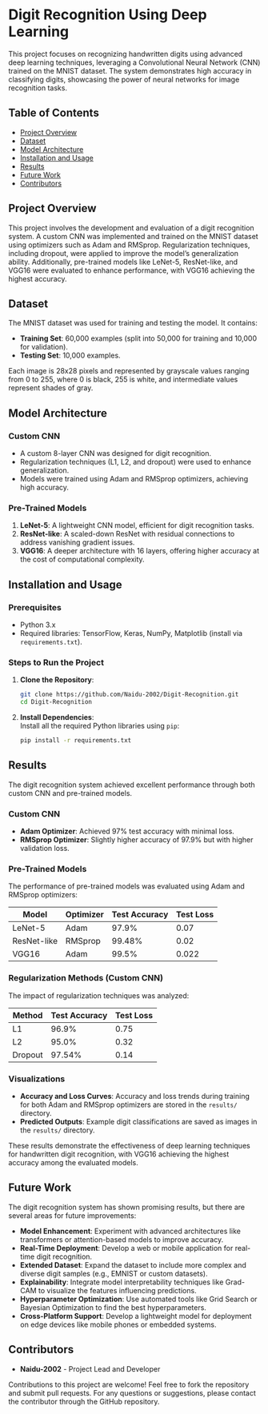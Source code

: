 # Digit Recognition Using Deep Learning

This project focuses on recognizing handwritten digits using advanced deep learning techniques, leveraging a Convolutional Neural Network (CNN) trained on the MNIST dataset. The system demonstrates high accuracy in classifying digits, showcasing the power of neural networks for image recognition tasks.

## Table of Contents
- [Project Overview](#project-overview)
- [Dataset](#dataset)
- [Model Architecture](#model-architecture)
- [Installation and Usage](#installation-and-usage)
- [Results](#results)
- [Future Work](#future-work)
- [Contributors](#contributors)

## Project Overview
This project involves the development and evaluation of a digit recognition system. A custom CNN was implemented and trained on the MNIST dataset using optimizers such as Adam and RMSprop. Regularization techniques, including dropout, were applied to improve the model’s generalization ability. Additionally, pre-trained models like LeNet-5, ResNet-like, and VGG16 were evaluated to enhance performance, with VGG16 achieving the highest accuracy.

## Dataset
The MNIST dataset was used for training and testing the model. It contains:
- **Training Set**: 60,000 examples (split into 50,000 for training and 10,000 for validation).
- **Testing Set**: 10,000 examples.

Each image is 28x28 pixels and represented by grayscale values ranging from 0 to 255, where 0 is black, 255 is white, and intermediate values represent shades of gray.

## Model Architecture
### Custom CNN
- A custom 8-layer CNN was designed for digit recognition.
- Regularization techniques (L1, L2, and dropout) were used to enhance generalization.
- Models were trained using Adam and RMSprop optimizers, achieving high accuracy.

### Pre-Trained Models
1. **LeNet-5**: A lightweight CNN model, efficient for digit recognition tasks.
2. **ResNet-like**: A scaled-down ResNet with residual connections to address vanishing gradient issues.
3. **VGG16**: A deeper architecture with 16 layers, offering higher accuracy at the cost of computational complexity.

## Installation and Usage

### Prerequisites
- Python 3.x
- Required libraries: TensorFlow, Keras, NumPy, Matplotlib (install via `requirements.txt`).

### Steps to Run the Project
1. **Clone the Repository**:
   ```bash
   git clone https://github.com/Naidu-2002/Digit-Recognition.git
   cd Digit-Recognition

2. **Install Dependencies**:  
   Install all the required Python libraries using `pip`:  

   ```bash
   pip install -r requirements.txt

## Results

The digit recognition system achieved excellent performance through both custom CNN and pre-trained models.

### Custom CNN
- **Adam Optimizer**: Achieved 97% test accuracy with minimal loss.
- **RMSprop Optimizer**: Slightly higher accuracy of 97.9% but with higher validation loss.

### Pre-Trained Models
The performance of pre-trained models was evaluated using Adam and RMSprop optimizers:

| Model       | Optimizer | Test Accuracy | Test Loss |
|-------------|-----------|---------------|-----------|
| LeNet-5     | Adam      | 97.9%         | 0.07      |
| ResNet-like | RMSprop   | 99.48%        | 0.02      |
| VGG16       | Adam      | 99.5%         | 0.022     |

### Regularization Methods (Custom CNN)
The impact of regularization techniques was analyzed:

| Method     | Test Accuracy | Test Loss |
|------------|---------------|-----------|
| L1         | 96.9%         | 0.75      |
| L2         | 95.0%         | 0.32      |
| Dropout    | 97.54%        | 0.14      |

### Visualizations
- **Accuracy and Loss Curves**: Accuracy and loss trends during training for both Adam and RMSprop optimizers are stored in the `results/` directory.
- **Predicted Outputs**: Example digit classifications are saved as images in the `results/` directory.

These results demonstrate the effectiveness of deep learning techniques for handwritten digit recognition, with VGG16 achieving the highest accuracy among the evaluated models.

## Future Work

The digit recognition system has shown promising results, but there are several areas for future improvements:
- **Model Enhancement**: Experiment with advanced architectures like transformers or attention-based models to improve accuracy.
- **Real-Time Deployment**: Develop a web or mobile application for real-time digit recognition.
- **Extended Dataset**: Expand the dataset to include more complex and diverse digit samples (e.g., EMNIST or custom datasets).
- **Explainability**: Integrate model interpretability techniques like Grad-CAM to visualize the features influencing predictions.
- **Hyperparameter Optimization**: Use automated tools like Grid Search or Bayesian Optimization to find the best hyperparameters.
- **Cross-Platform Support**: Develop a lightweight model for deployment on edge devices like mobile phones or embedded systems.

## Contributors

- **Naidu-2002** - Project Lead and Developer  

Contributions to this project are welcome! Feel free to fork the repository and submit pull requests. For any questions or suggestions, please contact the contributor through the GitHub repository.
